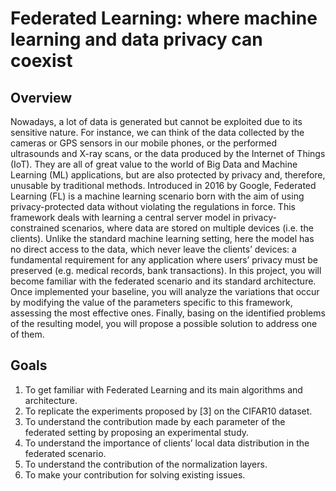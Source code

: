 # Federated Learning: where machine learning and data privacy can coexist

## Overview

Nowadays, a lot of data is generated but cannot be exploited due to its sensitive nature. For
instance, we can think of the data collected by the cameras or GPS sensors in our mobile phones,
or the performed ultrasounds and X-ray scans, or the data produced by the Internet of Things
(IoT). They are all of great value to the world of Big Data and Machine Learning (ML) applications,
but are also protected by privacy and, therefore, unusable by traditional methods.
Introduced in 2016 by Google, Federated Learning (FL) is a machine learning scenario born with
the aim of using privacy-protected data without violating the regulations in force. This framework
deals with learning a central server model in privacy-constrained scenarios, where data are
stored on multiple devices (i.e. the clients). Unlike the standard machine learning setting, here the
model has no direct access to the data, which never leave the clients’ devices: a fundamental
requirement for any application where users’ privacy must be preserved (e.g. medical records,
bank transactions).
In this project, you will become familiar with the federated scenario and its standard architecture.
Once implemented your baseline, you will analyze the variations that occur by modifying the
value of the parameters specific to this framework, assessing the most effective ones. Finally,
basing on the identified problems of the resulting model, you will propose a possible solution to
address one of them.

## Goals

1. To get familiar with Federated Learning and its main algorithms and architecture.
2. To replicate the experiments proposed by [3] on the CIFAR10 dataset.
3. To understand the contribution made by each parameter of the federated setting by proposing an experimental study.
4. To understand the importance of clients’ local data distribution in the federated scenario.
5. To understand the contribution of the normalization layers.
6. To make your contribution for solving existing issues.

